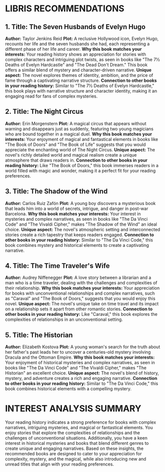 # LIBRIS RECOMMENDATIONS

## 1. **Title:** The Seven Husbands of Evelyn Hugo
**Author:** Taylor Jenkins Reid
**Plot:** A reclusive Hollywood icon, Evelyn Hugo, recounts her life and the seven husbands she had, each representing a different phase of her life and career.
**Why this book matches your interests:** Your reading history shows an appreciation for stories with complex characters and intriguing plot twists, as seen in books like "The 7½ Deaths of Evelyn Hardcastle" and "The Dead Don't Dream." This book offers a similar blend of mystery and character-driven narrative.
**Unique aspect:** The novel explores themes of identity, ambition, and the price of fame through a captivating narrative structure.
**Connection to other books in your reading history:** Similar to "The 7½ Deaths of Evelyn Hardcastle," this book plays with narrative structure and character identity, making it an engaging read for fans of complex mysteries.

## 2. **Title:** The Night Circus
**Author:** Erin Morgenstern
**Plot:** A magical circus that appears without warning and disappears just as suddenly, featuring two young magicians who are bound together in a magical duel.
**Why this book matches your interests:** Your enjoyment of magical and fantastical elements in books like "The Book of Doors" and "The Book of Life" suggests that you would appreciate the enchanting world of The Night Circus.
**Unique aspect:** The novel's richly detailed world and magical realism create a unique atmosphere that draws readers in.
**Connection to other books in your reading history:** Like "The Book of Doors," this book immerses readers in a world filled with magic and wonder, making it a perfect fit for your reading preferences.

## 3. **Title:** The Shadow of the Wind
**Author:** Carlos Ruiz Zafón
**Plot:** A young boy discovers a mysterious book that leads him into a world of secrets, intrigue, and danger in post-war Barcelona.
**Why this book matches your interests:** Your interest in mysteries and complex narratives, as seen in books like "The Da Vinci Code" and "The Vivaldi Cipher," makes "The Shadow of the Wind" an ideal choice.
**Unique aspect:** The novel's atmospheric setting and interconnected stories create a rich tapestry that keeps readers engaged.
**Connection to other books in your reading history:** Similar to "The Da Vinci Code," this book combines mystery and historical elements to create a captivating narrative.

## 4. **Title:** The Time Traveler's Wife
**Author:** Audrey Niffenegger
**Plot:** A love story between a librarian and a man who is a time traveler, dealing with the challenges and complexities of their relationship.
**Why this book matches your interests:** Your appreciation for books with unconventional relationships and complex narratives, such as "Caraval" and "The Book of Doors," suggests that you would enjoy this novel.
**Unique aspect:** The novel's unique take on time travel and its impact on a relationship sets it apart from other romantic stories.
**Connection to other books in your reading history:** Like "Caraval," this book explores the complexities of relationships in an unconventional setting.

## 5. **Title:** The Historian
**Author:** Elizabeth Kostova
**Plot:** A young woman's search for the truth about her father's past leads her to uncover a centuries-old mystery involving Dracula and the Ottoman Empire.
**Why this book matches your interests:** Your enjoyment of historical mysteries and complex narratives, as seen in books like "The Da Vinci Code" and "The Vivaldi Cipher," makes "The Historian" an excellent choice.
**Unique aspect:** The novel's blend of history, mystery, and adventure creates a rich and engaging narrative.
**Connection to other books in your reading history:** Similar to "The Da Vinci Code," this book combines historical elements with a compelling mystery.

# INTEREST ANALYSIS SUMMARY

Your reading history indicates a strong preference for books with complex narratives, intriguing mysteries, and magical or fantastical elements. You enjoy stories that explore the complexities of relationships and the challenges of unconventional situations. Additionally, you have a keen interest in historical mysteries and books that blend different genres to create unique and engaging narratives. Based on these insights, the recommended books are designed to cater to your appreciation for complexity, mystery, and the magical, while also introducing new and unread titles that align with your reading preferences.
